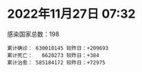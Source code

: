 
# 2022年11月27日 07:32
感染国家总数：198
```
累计确诊： 630010145 较昨日：+209693
累计死亡：   6620273 较昨日：+384
累计治愈： 585184172 较昨日：+72975
```
<div id="main" style="width:100%;height:800px;margin-bottom:10px;"></div>
<div id="second" style="width:100%;height:1000px;margin-bottom:10px;"></div>
<div id="third" style="width:100%;height:1000px;margin-bottom:10px;"></div>
<div id="last" style="width:100%;height:3000px;"></div>

<script>
import * as echarts from "echarts";
export default {
  mounted () {
    this.chart = echarts.init(document.getElementById("main"), "dark")
    this.secondChart = echarts.init(document.getElementById("second"), "dark")
    this.thirdChart = echarts.init(document.getElementById("third"), "dark")
    this.lastChart = echarts.init(document.getElementById("last"), "dark")
    var option = {
      tooltip: { trigger: "axis", axisPointer: { type: "shadow" } },
      legend: {},
      grid: { left: "3%", right: "4%", bottom: "3%", containLabel: true },
      xAxis: { type: "value" },
      yAxis: {
        type: "category", data: ["日本","英国","韩国","巴西","德国","法国","印度","美国",]
      },
      series: [
        { name: "新增确诊", type: "bar", stack: "total", label: { show: true }, emphasis: { focus: "series" }, data: [125327,0,0,0,0,48331,329,2553,] }, 
        { name: "累计确诊", type: "bar", stack: "total", label: { show: true }, emphasis: { focus: "series" }, data: [24372081,24591146,26890488,35203980,36373164,37639624,44672633,100458606,] }, 
        { name: "新增死亡", type: "bar", stack: "total", label: { show: true }, emphasis: { focus: "series" }, data: [164,0,0,0,0,0,0,8,] }, 
        { name: "累计死亡", type: "bar", stack: "total", label: { show: true }, emphasis: { focus: "series" }, data: [49036,212585,30330,689500,157495,158639,530608,1104751,] }, 
        { name: "累计治愈", type: "bar", stack: "total", label: { show: true }, emphasis: { focus: "series" }, data: [20670970,24692,25888905,34201418,35649600,36809443,44135216,97972517,] },]
    }
    this.chart.setOption(option);
    var secondOption = {
      tooltip: { trigger: "axis", axisPointer: { type: "shadow" } },
      legend: {},
      grid: { left: "3%", right: "4%", bottom: "3%", containLabel: true },
      xAxis: { type: "value" },
      yAxis: {
        type: "category", data: ["墨西哥","伊朗","荷兰","阿根廷","澳大利亚","越南","西班牙","土耳其","俄罗斯","意大利",]
      },
      series: [
        { name: "新增确诊", type: "bar", stack: "total", label: { show: true }, emphasis: { focus: "series" }, data: [0,34,0,0,0,427,0,0,6088,0,] }, 
        { name: "累计确诊", type: "bar", stack: "total", label: { show: true }, emphasis: { focus: "series" }, data: [7125176,7559526,8539297,9723924,10640491,11514174,13595504,17005537,21568846,24260660,] }, 
        { name: "新增死亡", type: "bar", stack: "total", label: { show: true }, emphasis: { focus: "series" }, data: [0,0,0,0,0,0,0,0,53,0,] }, 
        { name: "累计死亡", type: "bar", stack: "total", label: { show: true }, emphasis: { focus: "series" }, data: [330495,144633,22907,130017,16100,43170,115901,101400,391789,181098,] }, 
        { name: "累计治愈", type: "bar", stack: "total", label: { show: true }, emphasis: { focus: "series" }, data: [6395789,7335034,8484829,9588858,10546102,10608059,13382293,16895273,20977854,23587105,] },]
    }
    this.secondChart.setOption(secondOption);
    var thirdOption = {
      tooltip: { trigger: "axis", axisPointer: { type: "shadow" } },
      legend: {},
      grid: { left: "3%", right: "4%", bottom: "3%", containLabel: true },
      xAxis: { type: "value" },
      yAxis: {
        type: "category", data: ["以色列","智利","马来西亚","乌克兰","希腊","葡萄牙","奥地利","哥伦比亚","波兰","印度尼西亚",]
      },
      series: [
        { name: "新增确诊", type: "bar", stack: "total", label: { show: true }, emphasis: { focus: "series" }, data: [1241,4684,2898,0,0,0,4483,0,420,5469,] }, 
        { name: "累计确诊", type: "bar", stack: "total", label: { show: true }, emphasis: { focus: "series" }, data: [4715096,4905535,4984272,5336293,5360506,5542265,5544112,6314769,6351237,6646093,] }, 
        { name: "新增死亡", type: "bar", stack: "total", label: { show: true }, emphasis: { focus: "series" }, data: [0,25,4,0,0,0,8,0,8,41,] }, 
        { name: "累计死亡", type: "bar", stack: "total", label: { show: true }, emphasis: { focus: "series" }, data: [11828,62357,36648,110505,34178,25450,21187,141895,118306,159641,] }, 
        { name: "累计治愈", type: "bar", stack: "total", label: { show: true }, emphasis: { focus: "series" }, data: [4692524,4828003,4920616,5206237,5272304,5494872,5478623,6140834,5335940,6424332,] },]
    }
    this.thirdChart.setOption(thirdOption);
    var lastOption = {
      tooltip: { trigger: "axis", axisPointer: { type: "shadow" } },
      legend: {},
      grid: { left: "3%", right: "4%", bottom: "3%", containLabel: true },
      xAxis: { type: "value" },
      yAxis: {
        type: "category", data: ["朝鲜","西撒哈拉","蒙特塞拉特岛","梵蒂冈","红宝石公主号","钻石公主号","圣文森特岛","列支敦士登公国","安圭拉","圣多美和普林西比","特克斯和凯科斯群岛","圣基茨和尼维斯","乍得","塞拉利昂","利比里亚","几内亚比绍","科摩罗","安提瓜和巴布达","尼日尔","厄立特里亚","也门","冈比亚","中非共和国","摩纳哥","吉布提","多米尼克","萨摩亚","赤道几内亚","塔吉克斯坦","南苏丹","尼加拉瓜","格林纳达","直布罗陀","布基纳法索","圣马力诺","东帝汶","刚果（布）","索马里","贝宁","圣卢西亚","马里","海地","莱索托","巴哈马","几内亚","多哥","坦桑尼亚","毛里求斯","阿鲁巴","巴布亚新几内亚","安道尔","加蓬","塞舌尔","布隆迪","叙利亚","不丹","佛得角","毛里塔尼亚","苏丹","马达加斯加","斐济","伯利兹","圭亚那","斯威士兰","新喀里多尼亚","法属波利尼西亚","苏里南","科特迪瓦","马拉维","塞内加尔","刚果（金）","法属圭亚那","巴巴多斯","安哥拉","马耳他","喀麦隆","卢旺达","柬埔寨","波多黎各","牙买加","乌干达","纳米比亚","加纳","特立尼达和多巴哥","马尔代夫","萨尔瓦多","阿富汗","吉尔吉斯斯坦","冰岛","老挝","马提尼克岛","莫桑比克","文莱","乌兹别克斯坦","津巴布韦","尼日利亚","阿尔及利亚","黑山","卢森堡","博茨瓦纳","阿尔巴尼亚","赞比亚","肯尼亚","北马其顿","阿曼","波黑","亚美尼亚","洪都拉斯","卡塔尔","埃塞俄比亚","利比亚","埃及","委内瑞拉","摩尔多瓦","爱沙尼亚","塞浦路斯","巴勒斯坦","缅甸","多米尼加","科威特","斯里兰卡","巴林","巴拉圭","阿塞拜疆","沙特阿拉伯","拉脱维亚","蒙古国","乌拉圭","白俄罗斯","巴拿马","尼泊尔","厄瓜多尔","阿联酋","玻利维亚","古巴","哥斯达黎加","突尼斯","危地马拉","黎巴嫩","克罗地亚","斯洛文尼亚","摩洛哥","立陶宛","保加利亚","芬兰","哈萨克斯坦","挪威","巴基斯坦","爱尔兰","约旦","格鲁吉亚","斯洛伐克","新西兰","孟加拉国","匈牙利","新加坡","塞尔维亚","伊拉克","瑞典","丹麦","罗马尼亚","菲律宾","南非","捷克","秘鲁","瑞士","加拿大","比利时","泰国",]
      },
      series: [
        { name: "新增确诊", type: "bar", stack: "total", label: { show: true }, emphasis: { focus: "series" }, data: [0,0,0,0,0,0,0,0,0,0,0,0,0,0,0,0,0,0,0,0,0,0,0,54,0,0,0,0,0,0,0,0,0,0,0,0,0,0,0,0,0,0,0,0,0,0,0,0,0,0,0,0,0,0,0,0,21,0,0,0,0,0,0,0,0,0,0,0,0,0,0,0,0,0,11,0,0,0,0,0,0,0,0,0,0,0,71,0,0,0,0,0,0,0,0,0,4,0,0,0,6,0,99,0,0,0,0,0,0,12,0,0,0,0,0,0,0,20,0,0,12,90,0,0,30,0,0,0,0,0,0,0,195,0,5,0,0,0,56,0,1090,159,331,0,0,0,0,0,1441,0,0,143,0,42,0,1290,473,0,0,0,0,1754,0,0,0,0,0,0,0,] }, 
        { name: "累计确诊", type: "bar", stack: "total", label: { show: true }, emphasis: { focus: "series" }, data: [1,10,11,29,620,712,2298,3026,3904,6278,6446,6552,7641,7758,8014,8848,8941,9106,9931,10189,11945,12586,15311,15339,15690,15760,15967,17182,17786,18348,18491,19613,20184,21631,22091,23337,25375,27254,27922,29550,32757,33846,34490,37471,38153,39326,40471,41042,43568,45819,46824,48972,49380,50639,57393,62488,62948,63419,63637,67054,68375,69012,71560,73770,75122,76827,81228,87883,88073,88859,93837,95451,103955,104491,115765,123993,132643,138059,151732,151931,169663,169946,171009,185237,185584,201785,205612,206511,207171,216592,224468,230590,241044,245858,257893,266283,271061,283607,297757,326344,333322,333721,341460,344710,399027,400466,445631,457676,477206,494462,507078,515645,547204,594754,608759,614237,620816,633157,649150,662359,671638,695766,718164,824168,825402,961627,991824,992887,994037,995726,1000875,1009958,1043798,1110505,1111368,1143597,1146991,1152798,1220385,1252608,1253991,1268295,1274830,1286488,1394254,1396335,1468341,1575066,1678827,1746997,1805698,1855603,1918070,2036511,2162093,2162963,2421274,2463021,2626686,3145455,3294447,4032326,4040289,4171060,4217068,4298016,4392747,4633112,4702330,] }, 
        { name: "新增死亡", type: "bar", stack: "total", label: { show: true }, emphasis: { focus: "series" }, data: [0,0,0,0,0,0,0,0,0,0,0,0,0,0,0,0,0,0,0,0,0,0,0,0,0,0,0,0,0,0,0,0,0,0,0,0,0,0,0,0,0,0,0,0,0,0,0,0,0,0,0,0,0,0,0,0,0,0,0,0,0,0,0,0,0,0,0,0,0,0,0,0,0,0,0,0,0,0,0,0,0,0,0,0,0,0,0,0,0,0,0,0,0,0,0,0,0,0,0,0,0,0,0,0,0,0,0,0,0,0,0,0,0,0,0,0,0,0,0,0,1,1,0,0,1,0,0,0,0,0,0,0,0,0,0,0,0,0,1,0,5,0,2,0,0,0,0,0,29,0,0,2,0,0,0,0,8,0,0,0,0,23,0,0,0,0,0,0,0,] }, 
        { name: "累计死亡", type: "bar", stack: "total", label: { show: true }, emphasis: { focus: "series" }, data: [1,1,1,0,10,13,12,59,12,77,36,46,194,126,294,176,161,146,312,103,2159,372,113,63,189,74,29,183,125,138,225,237,110,387,119,138,386,1361,163,404,742,860,706,833,464,290,845,1032,236,668,156,306,171,38,3163,21,412,997,4990,1411,878,688,1284,1422,314,649,1392,830,2685,1968,1452,411,564,1923,809,1965,1467,3056,2609,3320,3630,4080,1461,4266,311,4230,7833,2991,219,758,1071,2224,225,1637,5606,3155,6881,2789,1133,2790,3593,4019,5684,9568,4260,16200,8709,11043,685,7572,6437,24613,5827,11913,2781,1226,5404,19488,4384,2569,16800,1536,19621,9975,9457,6086,2179,7530,7118,8519,12019,35940,2348,22244,8530,9031,29268,19944,10734,17288,6928,16284,9431,38027,7265,13693,4325,30630,8131,14122,16881,20727,3239,29431,48245,1702,17365,25363,21002,7513,67253,64571,102428,41797,217339,14302,47468,33042,33106,] }, 
        { name: "累计治愈", type: "bar", stack: "total", label: { show: true }, emphasis: { focus: "series" }, data: [0,9,2,29,0,699,2233,2948,3879,6198,6392,6482,4874,4393,7705,8642,8751,8954,8890,10086,9124,12189,14615,15158,15427,15673,1605,16879,17264,18115,4225,19358,16579,21143,21767,23102,24006,13182,27746,29095,31938,32871,25980,36349,37218,39028,183,39278,42438,43982,46457,48491,48626,50418,54223,61564,62351,62415,57924,65379,66440,68310,70175,72255,74228,33500,49626,87038,85008,86858,83590,11254,102435,102367,114372,118616,131112,134968,129614,99392,100431,165826,169527,180767,163687,179410,182621,196406,75685,7660,0,228310,222140,241486,251904,259640,182550,280624,288991,322955,328153,329681,335012,334335,384669,378288,434743,132498,475392,472277,500598,442182,540377,504142,524990,601436,614962,607615,643673,659512,654788,693064,698317,813909,812856,950319,984420,984476,985592,983705,988558,973448,1023031,1077189,1102754,860711,983630,1129756,1087587,1233587,1235202,1250750,1260368,1243095,1352765,1380356,1461839,1538689,1665145,1731007,1776548,1833566,1891853,1985499,2098240,2086941,2392874,2436695,2591123,3133596,3223734,3949407,3912506,4126479,3955172,4203508,4289392,4577531,4649509,] },]
    }
    this.lastChart.setOption(lastOption);

    window.onresize = () => {
      this.chart.resize()
      this.secondChart.resize()
      this.thirdChart.resize()
      this.lastChart.resize()
    }
  }
};
</script>

|国家|新增确诊|累计确诊|新增死亡|累计死亡|累计治愈|
|:--:|---:|---:|---:|---:|---:|
|美国|2553|100458606|8|1104751|97972517|
|印度|329|44672633|0|530608|44135216|
|法国|48331|37639624|0|158639|36809443|
|德国|0|36373164|0|157495|35649600|
|巴西|0|35203980|0|689500|34201418|
|韩国|0|26890488|0|30330|25888905|
|英国|0|24591146|0|212585|24692|
|日本|125327|24372081|164|49036|20670970|
|意大利|0|24260660|0|181098|23587105|
|俄罗斯|6088|21568846|53|391789|20977854|
|土耳其|0|17005537|0|101400|16895273|
|西班牙|0|13595504|0|115901|13382293|
|越南|427|11514174|0|43170|10608059|
|澳大利亚|0|10640491|0|16100|10546102|
|阿根廷|0|9723924|0|130017|9588858|
|荷兰|0|8539297|0|22907|8484829|
|伊朗|34|7559526|0|144633|7335034|
|墨西哥|0|7125176|0|330495|6395789|
|印度尼西亚|5469|6646093|41|159641|6424332|
|波兰|420|6351237|8|118306|5335940|
|哥伦比亚|0|6314769|0|141895|6140834|
|奥地利|4483|5544112|8|21187|5478623|
|葡萄牙|0|5542265|0|25450|5494872|
|希腊|0|5360506|0|34178|5272304|
|乌克兰|0|5336293|0|110505|5206237|
|马来西亚|2898|4984272|4|36648|4920616|
|智利|4684|4905535|25|62357|4828003|
|以色列|1241|4715096|0|11828|4692524|
|泰国|0|4702330|0|33106|4649509|
|比利时|0|4633112|0|33042|4577531|
|加拿大|0|4392747|0|47468|4289392|
|瑞士|0|4298016|0|14302|4203508|
|秘鲁|0|4217068|0|217339|3955172|
|捷克|0|4171060|0|41797|4126479|
|南非|0|4040289|0|102428|3912506|
|菲律宾|1754|4032326|23|64571|3949407|
|罗马尼亚|0|3294447|0|67253|3223734|
|丹麦|0|3145455|0|7513|3133596|
|瑞典|0|2626686|0|21002|2591123|
|伊拉克|0|2463021|0|25363|2436695|
|塞尔维亚|473|2421274|8|17365|2392874|
|新加坡|1290|2162963|0|1702|2086941|
|匈牙利|0|2162093|0|48245|2098240|
|孟加拉国|42|2036511|0|29431|1985499|
|新西兰|0|1918070|0|3239|1891853|
|斯洛伐克|143|1855603|2|20727|1833566|
|格鲁吉亚|0|1805698|0|16881|1776548|
|约旦|0|1746997|0|14122|1731007|
|爱尔兰|1441|1678827|29|8131|1665145|
|巴基斯坦|0|1575066|0|30630|1538689|
|挪威|0|1468341|0|4325|1461839|
|哈萨克斯坦|0|1396335|0|13693|1380356|
|芬兰|0|1394254|0|7265|1352765|
|保加利亚|0|1286488|0|38027|1243095|
|立陶宛|331|1274830|2|9431|1260368|
|摩洛哥|159|1268295|0|16284|1250750|
|斯洛文尼亚|1090|1253991|5|6928|1235202|
|克罗地亚|0|1252608|0|17288|1233587|
|黎巴嫩|56|1220385|1|10734|1087587|
|危地马拉|0|1152798|0|19944|1129756|
|突尼斯|0|1146991|0|29268|983630|
|哥斯达黎加|0|1143597|0|9031|860711|
|古巴|5|1111368|0|8530|1102754|
|玻利维亚|0|1110505|0|22244|1077189|
|阿联酋|195|1043798|0|2348|1023031|
|厄瓜多尔|0|1009958|0|35940|973448|
|尼泊尔|0|1000875|0|12019|988558|
|巴拿马|0|995726|0|8519|983705|
|白俄罗斯|0|994037|0|7118|985592|
|乌拉圭|0|992887|0|7530|984476|
|蒙古国|0|991824|0|2179|984420|
|拉脱维亚|0|961627|0|6086|950319|
|沙特阿拉伯|30|825402|1|9457|812856|
|阿塞拜疆|0|824168|0|9975|813909|
|巴拉圭|0|718164|0|19621|698317|
|巴林|90|695766|1|1536|693064|
|斯里兰卡|12|671638|1|16800|654788|
|科威特|0|662359|0|2569|659512|
|多米尼加|0|649150|0|4384|643673|
|缅甸|20|633157|0|19488|607615|
|巴勒斯坦|0|620816|0|5404|614962|
|塞浦路斯|0|614237|0|1226|601436|
|爱沙尼亚|0|608759|0|2781|524990|
|摩尔多瓦|0|594754|0|11913|504142|
|委内瑞拉|0|547204|0|5827|540377|
|埃及|0|515645|0|24613|442182|
|利比亚|0|507078|0|6437|500598|
|埃塞俄比亚|12|494462|0|7572|472277|
|卡塔尔|0|477206|0|685|475392|
|洪都拉斯|0|457676|0|11043|132498|
|亚美尼亚|0|445631|0|8709|434743|
|波黑|0|400466|0|16200|378288|
|阿曼|0|399027|0|4260|384669|
|北马其顿|0|344710|0|9568|334335|
|肯尼亚|99|341460|0|5684|335012|
|赞比亚|0|333721|0|4019|329681|
|阿尔巴尼亚|6|333322|0|3593|328153|
|博茨瓦纳|0|326344|0|2790|322955|
|卢森堡|0|297757|0|1133|288991|
|黑山|0|283607|0|2789|280624|
|阿尔及利亚|4|271061|0|6881|182550|
|尼日利亚|0|266283|0|3155|259640|
|津巴布韦|0|257893|0|5606|251904|
|乌兹别克斯坦|0|245858|0|1637|241486|
|文莱|0|241044|0|225|222140|
|莫桑比克|0|230590|0|2224|228310|
|马提尼克岛|0|224468|0|1071|0|
|老挝|0|216592|0|758|7660|
|冰岛|0|207171|0|219|75685|
|吉尔吉斯斯坦|0|206511|0|2991|196406|
|阿富汗|71|205612|0|7833|182621|
|萨尔瓦多|0|201785|0|4230|179410|
|马尔代夫|0|185584|0|311|163687|
|特立尼达和多巴哥|0|185237|0|4266|180767|
|加纳|0|171009|0|1461|169527|
|纳米比亚|0|169946|0|4080|165826|
|乌干达|0|169663|0|3630|100431|
|牙买加|0|151931|0|3320|99392|
|波多黎各|0|151732|0|2609|129614|
|柬埔寨|0|138059|0|3056|134968|
|卢旺达|0|132643|0|1467|131112|
|喀麦隆|0|123993|0|1965|118616|
|马耳他|11|115765|0|809|114372|
|安哥拉|0|104491|0|1923|102367|
|巴巴多斯|0|103955|0|564|102435|
|法属圭亚那|0|95451|0|411|11254|
|刚果（金）|0|93837|0|1452|83590|
|塞内加尔|0|88859|0|1968|86858|
|马拉维|0|88073|0|2685|85008|
|科特迪瓦|0|87883|0|830|87038|
|苏里南|0|81228|0|1392|49626|
|法属波利尼西亚|0|76827|0|649|33500|
|新喀里多尼亚|0|75122|0|314|74228|
|斯威士兰|0|73770|0|1422|72255|
|圭亚那|0|71560|0|1284|70175|
|伯利兹|0|69012|0|688|68310|
|斐济|0|68375|0|878|66440|
|马达加斯加|0|67054|0|1411|65379|
|苏丹|0|63637|0|4990|57924|
|毛里塔尼亚|0|63419|0|997|62415|
|佛得角|21|62948|0|412|62351|
|不丹|0|62488|0|21|61564|
|叙利亚|0|57393|0|3163|54223|
|布隆迪|0|50639|0|38|50418|
|塞舌尔|0|49380|0|171|48626|
|加蓬|0|48972|0|306|48491|
|安道尔|0|46824|0|156|46457|
|巴布亚新几内亚|0|45819|0|668|43982|
|阿鲁巴|0|43568|0|236|42438|
|毛里求斯|0|41042|0|1032|39278|
|坦桑尼亚|0|40471|0|845|183|
|多哥|0|39326|0|290|39028|
|几内亚|0|38153|0|464|37218|
|巴哈马|0|37471|0|833|36349|
|莱索托|0|34490|0|706|25980|
|海地|0|33846|0|860|32871|
|马里|0|32757|0|742|31938|
|圣卢西亚|0|29550|0|404|29095|
|贝宁|0|27922|0|163|27746|
|索马里|0|27254|0|1361|13182|
|刚果（布）|0|25375|0|386|24006|
|东帝汶|0|23337|0|138|23102|
|圣马力诺|0|22091|0|119|21767|
|布基纳法索|0|21631|0|387|21143|
|直布罗陀|0|20184|0|110|16579|
|格林纳达|0|19613|0|237|19358|
|尼加拉瓜|0|18491|0|225|4225|
|南苏丹|0|18348|0|138|18115|
|塔吉克斯坦|0|17786|0|125|17264|
|赤道几内亚|0|17182|0|183|16879|
|萨摩亚|0|15967|0|29|1605|
|多米尼克|0|15760|0|74|15673|
|吉布提|0|15690|0|189|15427|
|摩纳哥|54|15339|0|63|15158|
|中非共和国|0|15311|0|113|14615|
|冈比亚|0|12586|0|372|12189|
|也门|0|11945|0|2159|9124|
|厄立特里亚|0|10189|0|103|10086|
|尼日尔|0|9931|0|312|8890|
|安提瓜和巴布达|0|9106|0|146|8954|
|科摩罗|0|8941|0|161|8751|
|几内亚比绍|0|8848|0|176|8642|
|利比里亚|0|8014|0|294|7705|
|塞拉利昂|0|7758|0|126|4393|
|乍得|0|7641|0|194|4874|
|圣基茨和尼维斯|0|6552|0|46|6482|
|特克斯和凯科斯群岛|0|6446|0|36|6392|
|圣多美和普林西比|0|6278|0|77|6198|
|安圭拉|0|3904|0|12|3879|
|列支敦士登公国|0|3026|0|59|2948|
|圣文森特岛|0|2298|0|12|2233|
|钻石公主号|0|712|0|13|699|
|红宝石公主号|0|620|0|10|0|
|梵蒂冈|0|29|0|0|29|
|蒙特塞拉特岛|0|11|0|1|2|
|西撒哈拉|0|10|0|1|9|
|朝鲜|0|1|0|1|0|

